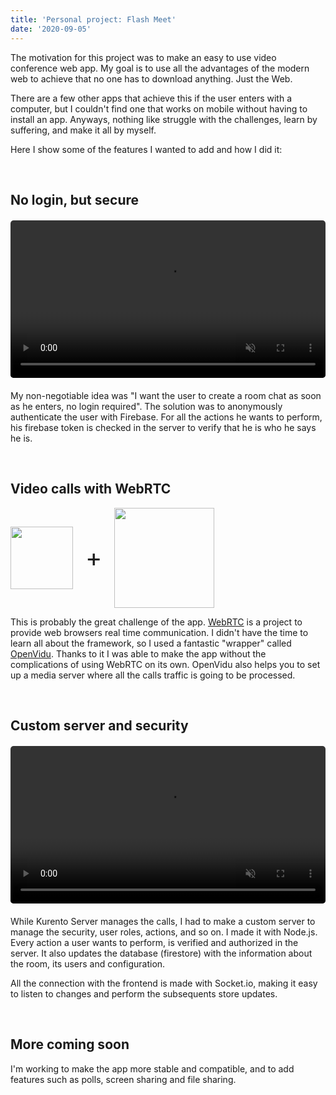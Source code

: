 ```yaml
---
title: 'Personal project: Flash Meet'
date: '2020-09-05'
---
```


The motivation for this project was to make an easy to use video conference web app. My goal is to use all the advantages of the modern web to achieve that no one has to download anything. Just the Web.

There are a few other apps that achieve this if the user enters with a computer, but I couldn't find one that works on mobile without having to install an app. Anyways, nothing like struggle with the challenges, learn by suffering, and make it all by myself.

Here I show some of the features I wanted to add and how I did it:

<br>

## No login, but secure
<figure class="video_container" style="width: 100%; max-width: 550px; margin: 20px 0;">
  <video muted="true" autoplay="true" loop style="width: 100%; border-radius: 5px;">
    <source src="/videos/flash-meet.mp4" type="video/mp4">
  </video>
</figure>

My non-negotiable idea was "I want the user to create a room chat as soon as he enters, no login required". The solution was to anonymously authenticate the user with Firebase. For all the actions he wants to perform, his firebase token is checked in the server to verify that he is who he says he is.

<br>

## Video calls with WebRTC
<div style="display: flex; align-items:center;">
  <img src="/images/logos/webrtc.svg" style="width: 100px">
  <div style="margin: 0 20px; font-size: 2.5rem;">+</div>
  <img src="/images/logos/openvidu.png" style="width: 160px">
</div> 

This is probably the great challenge of the app. [WebRTC](https://webrtc.org/) is a project to provide web browsers real time communication. I didn't have the time to learn all about the framework, so I used a fantastic "wrapper" called [OpenVidu](https://openvidu.io/). Thanks to it I was able to make the app without the complications of using WebRTC on its own. OpenVidu also helps you to set up a media server where all the calls traffic is going to be processed.

<br>

## Custom server and security
<figure class="video_container" style="width: 100%; max-width: 550px; margin: 20px 0;">
  <video muted="true" autoplay="true" loop style="width: 100%; border-radius: 5px;">
    <source src="/videos/flash-meet-security.mp4" type="video/mp4">
  </video>
</figure>

While Kurento Server manages the calls, I had to make a custom server to manage the security, user roles, actions, and so on. I made it with Node.js. Every action a user wants to perform, is verified and authorized in the server. It also updates the database (firestore) with the information about the room, its users and configuration.

All the connection with the frontend is made with Socket.io, making it easy to listen to changes and perform the subsequents store updates.

<br>

## More coming soon

I'm working to make the app more stable and compatible, and to add features such as polls, screen sharing and file sharing.